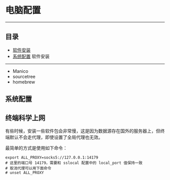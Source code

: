 电脑配置
==============

****
## 目录

* [软件安装](#软件安装)
* [系统配置](#系统配置)
软件安装
------
* Manico
* sourcetree
* homebrew 

系统配置
-----
## 终端科学上网

有些时候，安装一些软件包会非常慢，这是因为数据源存在国外的服务器上，但终端默认不会走代理，即使设置了全局代理也无效。

最简单的方式是使用如下命令：

```
export ALL_PROXY=socks5://127.0.0.1:14179
# 这里的端口号 14179，需要和 sslocal 配置中的 local_port 值保持一致
# 取消代理可以用下面命令
# unset ALL_PROXY
```
